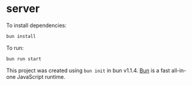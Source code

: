 # server

To install dependencies:

```bash
bun install
```

To run:

```bash
bun run start
```

This project was created using `bun init` in bun v1.1.4. [Bun](https://bun.sh) is a fast all-in-one JavaScript runtime.
